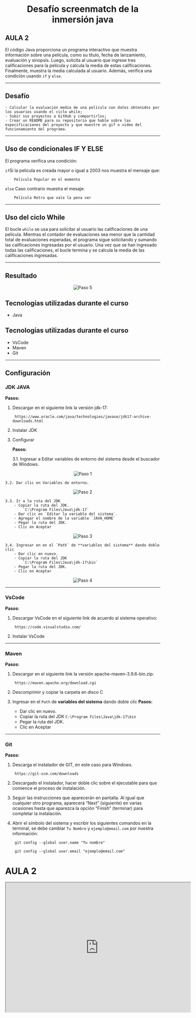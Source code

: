 # <p align="center">Desafío screenmatch de la inmersión java</p>

## AULA 2

El código Java proporciona un programa interactivo que muestra información sobre una película, como su título, fecha de lanzamiento, evaluación y sinopsis. Luego, solicita al usuario que ingrese tres calificaciones para la película y calcula la media de estas calificaciones. Finalmente, muestra la media calculada al usuario. 
Además, verifica una condición usando `if` y `else`.

---

## Desafío
    - Calcular la evaluación media de una película con datos obtenidos por los usuarios usando el ciclo while;
    - Subir sus proyectos a GitHub y compartirlos;
    - Crear un README para su repositorio que hable sobre las especificaciones del proyecto y que muestre un gif o video del funcionamiento del programa.
    
---

## Uso de condicionales IF Y ELSE
El programa verifica una condición:

`if`Si la pelicula es creada mayor o igual a 2003 nos muestra el mensaje que: 

        Película Popular en el momento

`else` Caso contrario muestra el mesaje:

        Película Retro que vale la pena ver

---

## Uso del ciclo While

El bucle `while` se usa para solicitar al usuario las calificaciones de una película. Mientras el contador de evaluaciones sea menor que la cantidad total de evaluaciones esperadas, el programa sigue solicitando y sumando las calificaciones ingresadas por el usuario. Una vez que se han ingresado todas las calificaciones, el bucle termina y se calcula la media de las calificaciones ingresadas.

---

## Resultado

<p align="center">
  <img src="https://live.staticflickr.com/65535/53691786675_4c725cfa23.jpg" alt="Paso 5"/>
</p>

## Tecnologías utilizadas durante el curso
* Java

## Tecnologías utilizadas durante el curso
* VsCode
* Maven
* Git

---

## Configuración

### JDK JAVA 
**Pasos:**

1. Descargar en el siguiente link la versión jdk-17:

        https://www.oracle.com/java/technologies/javase/jdk17-archive-downloads.html

2. Instalar JDK

3. Configurar 

    **Pasos:**

    3.1. Ingresar a Editar variables de entorno del sistema desde el buscador de Windows.

<p align="center">
  <img src="https://live.staticflickr.com/65535/53690397931_335ee366a8.jpg" alt="Paso 1"/>
</p>

    3.2. Dar clic en Variables de entorno.

<p align="center">
  <img src="https://live.staticflickr.com/65535/53690611433_df0ed822d6.jpg" alt="Paso 2"/>
</p>

    3.3. Ir a la ruta del JDK 
        - Copiar la ruta del JDK.
            `C:\Program Files\Java\jdk-17`
        - Dar clic en `Editar la variable del sistema`.
        - Agregar el nombre de la variable `JAVA_HOME`
        - Pegar la ruta del JDK.
        - Clic en Aceptar

<p align="center">
  <img src="https://live.staticflickr.com/65535/53689516437_0d5b5c50fb.jpg" alt="Paso 3"/>
</p>
    
    3.4. Ingresar en en el `Path` de **variables del sistema** dando doble clic
        - Dar clic en nuevo.
        - Copiar la ruta del JDK
            `C:\Program Files\Java\jdk-17\bin`
        - Pegar la ruta del JDK.
        - Clic en Aceptar

<p align="center">
  <img src="https://live.staticflickr.com/65535/53690748379_622c125c14.jpg" alt="Paso 4"/>
</p>

---

### VsCode

   **Pasos:**

1. Descargar VsCode en el siguiente link de acuerdo al sistema operativo:

        https://code.visualstudio.com/

2. Instalar VsCode 

---

### Maven

**Pasos:**

1. Descargar en el siguiente link la versión apache-maven-3.9.6-bin.zip:

        https://maven.apache.org/download.cgi

2.  Descomprimir y copiar la carpeta en disco C
        
3.  Ingresar en el `Path` de **variables del sistema** dando doble clic
    **Pasos:**
    - Dar clic en nuevo.
    - Copiar la ruta del JDK
        `C:\Program Files\Java\jdk-17\bin`
    - Pegar la ruta del JDK.
    - Clic en Aceptar

---

### Git

**Pasos:**

1. Descarga el instalador de GIT, en este caso para Windows.
        
        https://git-scm.com/downloads

2. Descargado el instalador, hacer doble clic sobre el ejecutable para que comience el proceso de instalación.
3. Seguir las instrucciones que aparecerán en pantalla. Al igual que cualquier otro programa, aparecerá “Next” (siguiente) en varias ocasiones hasta que aparezca la opción “Finish” (terminar) para completar la instalación.
4. Abrir el símbolo del sistema y escribir los siguientes comandos en la terminal, se debe cambiar `Tu Nombre` y `ejemplo@email.com` por nuestra información:
    
        git config --global user.name "Tu nombre"

        git config --global user.email "ejemplo@email.com"

# AULA 2

<iframe width="600" height = "420"
src="https://www.youtube.com/embed/qKf2EwInKbA">
</iframe>